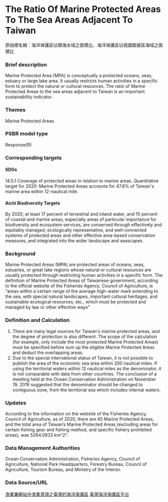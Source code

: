# The Ratio Of Marine Protected Areas To The Sea Areas Adjacent To Taiwan
原指標名稱：海洋保護區佔領海水域之面積比、海洋保護區佔我國鄰接區海域之面積比

<script type="text/javascript" src="http://cdn.mathjax.org/mathjax/latest/MathJax.js?config=TeX-AMS-MML_HTMLorMML"></script>

### Brief description
Marine Protected Area (MPA) is conceptually a protected oceans, seas, estuary or large lake area. It usually restricts human activities in a specific form to protect the natural or cultural resources. The ratio of Marine Protected Areas to the sea areas adjacent to Taiwan is an important sustainability indicator.
### Themes
Marine Protected Areas
### PSBR model type
Response(R)
### Corresponding targets
#### SDGs
14.5.1 Coverage of protected areas in relation to marine areas. Quantitative target for 2020: Marine Protected Areas accounts for 47.8% of Taiwan's marine area within 12-nautical mile.
#### Aichi Biodiversity Targets
By 2020, at least 17 percent of terrestrial and inland water, and 10 percent of coastal and marine areas, especially areas of particular importance for biodiversity and ecosystem services, are conserved through effectively and equitably managed, ecologically representative, and well-connected systems of protected areas and other effective area-based conservation measures, and integrated into the wider landscape and seascapes.
### Background
Marine Protected Areas (MPA) are protected areas of oceans, seas, estuaries, or great lake regions whose natural or cultural resources are usually protected through restricting human activities in a specific form. The definition of Marine Protected Areas of Taiwanese government, according to the official website of the Fisheries Agency, Council of Agriculture, is “areas within a certain range of the average high-water mark extending to the sea, with special natural landscapes, important cultural heritages, and sustainable ecological resources, etc., which must be protected and managed by law or other effective ways"
### Definition and Calculation
1. There are many legal sources for Taiwan's marine protected areas, and the degree of protection is also different. The scope of the calculation (for example, only include the most protected Marine Protected Areas) must be specified before sum up the eligible Marine Protected Areas and deduct the overlapping areas.
2. Due to the special international status of Taiwan, it is not possible to publish the area of the economic sea area within 200 nautical miles. If using the territorial waters within 12 nautical miles as the denominator, it is not comparable with data from other countries. The conclusion of a meeting held at the Ocean Conservation Administration on November 19, 2019 suggested that the denominator should be changed to contiguous zone, from the territorial sea which includes internal waters.
### Updates
According to the information on the website of the Fisheries Agency, Council of Agriculture, as of 2020, there are 45 Marine Protected Areas, and the total area of Taiwan’s Marine Protected Areas (excluding areas for certain fishing gear and fishing method, and specific fishery prohibited areas), was 5264.0933 km^2^.
### Data Management Authorities
Ocean Conservation Administration, Fisheries Agency, Council of Agriculture, National Park Headquarters, Forestry Bureau, Council of Agriculture, Tourism Bureau, and Ministry of the Interior.
### Data Source/URL
[漁業署網站中漁業資源之臺灣的海洋保護區](https://www.fa.gov.tw/cht/TaiwanOceansProtectionAreas/content.aspx?id=1&chk=2001739d-d4cd-4ded-bf92-d570912baf08) [臺灣海洋保護區平台](https://mpa.oca.gov.tw/)
